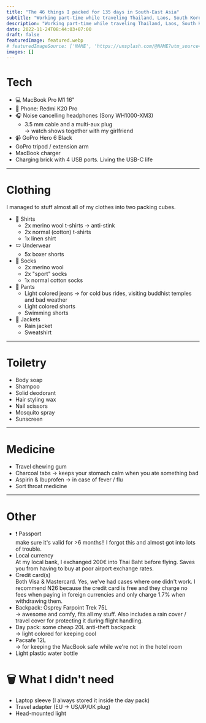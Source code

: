 ```yaml
---
title: "The 46 things I packed for 135 days in South-East Asia"
subtitle: "Working part-time while traveling Thailand, Laos, South Korea, Japan."
description: "Working part-time while traveling Thailand, Laos, South Korea, Japan."
date: 2022-11-24T08:44:03+07:00
draft: false
featuredImage: featured.webp
# featuredImageSource: ['NAME', 'https://unsplash.com/@NAME?utm_source=unsplash&utm_medium=referral&utm_content=creditCopyText']
images: []
---
```


# Tech
- 💻 MacBook Pro M1 16"
- 📱 Phone: Redmi K20 Pro
- 🎧 Noise cancelling headphones (Sony WH1000-XM3)
  - 3.5 mm cable and a multi-aux plug \
    &rarr; watch shows together with my girlfriend
- 📹 GoPro Hero 6 Black
- GoPro tripod / extension arm
- MacBook charger
- Charging brick with 4 USB ports. Living the USB-C life

---
# Clothing
I managed to stuff almost all of my clothes into two packing cubes.

- 👕 Shirts
  - 2x merino wool t-shirts &rarr; anti-stink
  - 2x normal (cotton) t-shirts
  - 1x linen shirt
- 🩲 Underwear
  - 5x boxer shorts
- 🧦 Socks
  - 2x merino wool
  - 2x "sport" socks
  - 1x normal cotton socks
- 👖 Pants
  - Light colored jeans &rarr; for cold bus rides, visiting buddhist temples and bad weather
  - Light colored shorts
  - Swimming shorts
- 🧥 Jackets
  - Rain jacket
  - Sweatshirt

---
# Toiletry
- Body soap
- Shampoo
- Solid deodorant
- Hair styling wax
- Nail scissors
- Mosquito spray
- Sunscreen

---
# Medicine
- Travel chewing gum
- Charcoal tabs &rarr; keeps your stomach calm when you ate something bad
- Aspirin & Ibuprofen &rarr; in case of fever / flu
- Sort throat medicine

---
# Other
- ❗️ Passport \
  make sure it's valid for >6 months!! I forgot this and almost got into lots of trouble.
- Local currency \
  At my local bank, I exchanged 200€ into Thai Baht before flying. Saves you from having to buy at poor airport exchange rates.
- Credit card(s) \
  Both Visa & Mastercard. Yes, we've had cases where one didn't work. I recommend N26 because the credit card is free and they charge no fees when paying in foreign currencies and only charge 1.7% when withdrawing them.
- Backpack: Osprey Farpoint Trek 75L \
  &rarr; awesome and comfy, fits all my stuff. Also includes a rain cover / travel cover for protecting it during flight handling.
- Day pack: some cheap 20L anti-theft backpack \
  &rarr; light colored for keeping cool
- Pacsafe 12L \
  &rarr; for keeping the MacBook safe while we're not in the hotel room
- Light plastic water bottle

# 🗑️ What I didn't need
- Laptop sleeve (I always stored it inside the day pack)
- Travel adapter (EU &rarr; US/JP/UK plug) 
- Head-mounted light